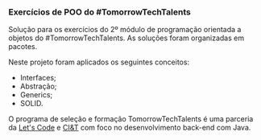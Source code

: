 ### Exercícios de POO do #TomorrowTechTalents

Solução para os exercícios do 2º módulo de programação orientada a objetos do #TomorrowTechTalents.
As soluções foram organizadas em pacotes.

Neste projeto foram aplicados os seguintes conceitos:
- Interfaces;
- Abstração;
- Generics;
- SOLID.

O programa de seleção e formação TomorrowTechTalents é uma parceria da <a href="https://letscode.com.br/">Let's Code</a> e <a href="https://ciandt.com/br/pt-br/home">CI&T</a> com foco no desenvolvimento back-end com Java.
